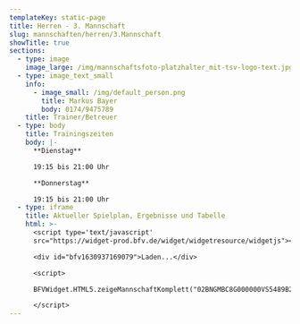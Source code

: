 ```yaml
---
templateKey: static-page
title: Herren - 3. Mannschaft
slug: mannschaften/herren/3.Mannschaft
showTitle: true
sections:
  - type: image
    image_large: /img/mannschaftsfoto-platzhalter_mit-tsv-logo-text.jpg
  - type: image_text_small
    info:
      - image_small: /img/default_person.png
        title: Markus Bayer
        body: 0174/9475789
    title: Trainer/Betreuer
  - type: body
    title: Trainingszeiten
    body: |-
      **Dienstag**

      19:15 bis 21:00 Uhr

      **Donnerstag**

      19:15 bis 21:00 Uhr
  - type: iframe
    title: Aktueller Spielplan, Ergebnisse und Tabelle
    html: >-
      <script type='text/javascript'
      src="https://widget-prod.bfv.de/widget/widgetresource/widgetjs"></script>

      <div id="bfv1630937169079">Laden...</div>

      <script>

      BFVWidget.HTML5.zeigeMannschaftKomplett("02BNGMBC8G000000VS5489B2VSTV5UGM", "bfv1630937169079", { height: "800", width: "350", selectedTab:BFVWidget.HTML5.mannschaftTabs.spiele, colorResults: "undefined" , colorNav: "undefined" , colorClubName : "undefined" , backgroundNav: "undefined"});

      </script>
---
```

